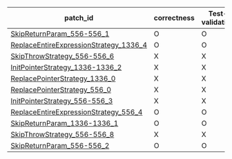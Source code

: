  | patch_id |correctness |Test-validation |NPEX-validation |
 |--- | --- | --- | --- | 
 | [SkipReturnParam_556-556_1](./patches/SkipReturnParam_556-556_1/patch.java#L556) | O | O | X | 
 | [ReplaceEntireExpressionStrategy_1336_4](./patches/ReplaceEntireExpressionStrategy_1336_4/patch.java#L1355) | O | O | O | 
 | [SkipThrowStrategy_556-556_6](./patches/SkipThrowStrategy_556-556_6/patch.java#L556) | X | X | X | 
 | [InitPointerStrategy_1336-1336_2](./patches/InitPointerStrategy_1336-1336_2/patch.java#L1355) | X | X | X | 
 | [ReplacePointerStrategy_1336_0](./patches/ReplacePointerStrategy_1336_0/patch.java#L1355) | X | X | X | 
 | [ReplacePointerStrategy_556_0](./patches/ReplacePointerStrategy_556_0/patch.java#L556) | X | X | X | 
 | [InitPointerStrategy_556-556_3](./patches/InitPointerStrategy_556-556_3/patch.java#L556) | X | X | X | 
 | [ReplaceEntireExpressionStrategy_556_4](./patches/ReplaceEntireExpressionStrategy_556_4/patch.java#L556) | O | O | O | 
 | [SkipReturnParam_1336-1336_1](./patches/SkipReturnParam_1336-1336_1/patch.java#L1355) | O | O | O | 
 | [SkipThrowStrategy_556-556_8](./patches/SkipThrowStrategy_556-556_8/patch.java#L556) | X | X | X | 
 | [SkipReturnParam_556-556_2](./patches/SkipReturnParam_556-556_2/patch.java#L556) | O | O | O | 
